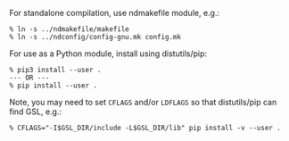 For standalone compilation, use ndmakefile module, e.g.:

```
% ln -s ../ndmakefile/makefile
% ln -s ../ndconfig/config-gnu.mk config.mk
```

For use as a Python module, install using distutils/pip:

```
% pip3 install --user .
--- OR ---
% pip install --user .
```

Note, you may need to set `CFLAGS` and/or `LDFLAGS` so that
distutils/pip can find GSL, e.g.:
```
% CFLAGS="-I$GSL_DIR/include -L$GSL_DIR/lib" pip install -v --user .
```
